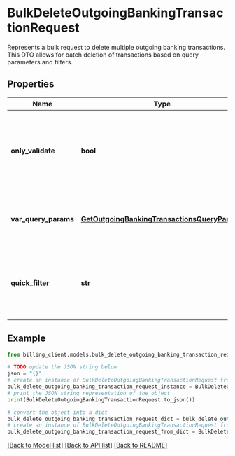 # BulkDeleteOutgoingBankingTransactionRequest

Represents a bulk request to delete multiple outgoing banking transactions.  This DTO allows for batch deletion of transactions based on query parameters and filters.

## Properties

Name | Type | Description | Notes
------------ | ------------- | ------------- | -------------
**only_validate** | **bool** | Indicates whether this is a validation-only request without actual deletion. | [optional] 
**var_query_params** | [**GetOutgoingBankingTransactionsQueryParams**](GetOutgoingBankingTransactionsQueryParams.md) | Query parameters to filter the transactions to be deleted. | [optional] 
**quick_filter** | **str** | A quick filter string to further refine the selection of transactions to be deleted. | [optional] 

## Example

```python
from billing_client.models.bulk_delete_outgoing_banking_transaction_request import BulkDeleteOutgoingBankingTransactionRequest

# TODO update the JSON string below
json = "{}"
# create an instance of BulkDeleteOutgoingBankingTransactionRequest from a JSON string
bulk_delete_outgoing_banking_transaction_request_instance = BulkDeleteOutgoingBankingTransactionRequest.from_json(json)
# print the JSON string representation of the object
print(BulkDeleteOutgoingBankingTransactionRequest.to_json())

# convert the object into a dict
bulk_delete_outgoing_banking_transaction_request_dict = bulk_delete_outgoing_banking_transaction_request_instance.to_dict()
# create an instance of BulkDeleteOutgoingBankingTransactionRequest from a dict
bulk_delete_outgoing_banking_transaction_request_from_dict = BulkDeleteOutgoingBankingTransactionRequest.from_dict(bulk_delete_outgoing_banking_transaction_request_dict)
```
[[Back to Model list]](../README.md#documentation-for-models) [[Back to API list]](../README.md#documentation-for-api-endpoints) [[Back to README]](../README.md)


